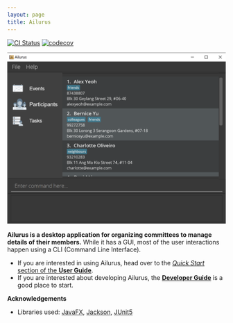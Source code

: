 ```yaml
---
layout: page
title: Ailurus
---
```


[![CI Status](https://github.com/AY2122S1-CS2103T-T15-2/tp/workflows/Java%20CI/badge.svg)](https://github.com/AY2122S1-CS2103T-T15-2/tp/actions)
[![codecov](https://codecov.io/gh/AY2122S1-CS2103T-T15-2/tp/branch/master/graph/badge.svg?token=0U1WFQS7S3)](https://codecov.io/gh/AY2122S1-CS2103T-T15-2/tp)

![Ui](images/Ui.png)

**Ailurus is a desktop application for organizing committees to manage details of their members.** While it has a GUI, most of the user interactions happen using a CLI (Command Line Interface).

* If you are interested in using Ailurus, head over to the [_Quick Start_ section of the **User Guide**](UserGuide.html#quick-start).
* If you are interested about developing Ailurus, the [**Developer Guide**](DeveloperGuide.html) is a good place to start.


**Acknowledgements**

* Libraries used: [JavaFX](https://openjfx.io/), [Jackson](https://github.com/FasterXML/jackson), [JUnit5](https://github.com/junit-team/junit5)
